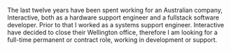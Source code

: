 The last twelve years have been spent working for an Australian company, Interactive, both as a hardware support engineer and a fullstack software developer. Prior to that I worked as a systems support engineer. Interactive have decided to close their Wellington office, therefore I am looking for a full-time permanent or contract role, working in development or support.
